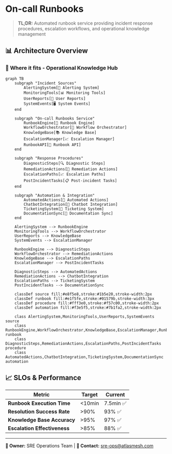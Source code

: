 # On-call Runbooks

> **TL;DR:** Automated runbook service providing incident response procedures, escalation workflows, and operational knowledge management

## 📊 **Architecture Overview**

### 📖 **Where it fits** - Operational Knowledge Hub
```mermaid
graph TB
    subgraph "Incident Sources"
        AlertingSystem[🚨 Alerting System]
        MonitoringTools[📊 Monitoring Tools]
        UserReports[👤 User Reports]
        SystemEvents[🖥️ System Events]
    end
    
    subgraph "On-call Runbooks Service"
        RunbookEngine[📖 Runbook Engine]
        WorkflowOrchestrator[🔄 Workflow Orchestrator]
        KnowledgeBase[📚 Knowledge Base]
        EscalationManager[📈 Escalation Manager]
        RunbookAPI[🔌 Runbook API]
    end
    
    subgraph "Response Procedures"
        DiagnosticSteps[🔍 Diagnostic Steps]
        RemediationActions[🔧 Remediation Actions]
        EscalationPaths[📈 Escalation Paths]
        PostIncidentTasks[📋 Post-incident Tasks]
    end
    
    subgraph "Automation & Integration"
        AutomatedActions[🤖 Automated Actions]
        ChatbotIntegration[💬 Chatbot Integration]
        TicketingSystem[🎫 Ticketing System]
        DocumentationSync[📄 Documentation Sync]
    end
    
    AlertingSystem --> RunbookEngine
    MonitoringTools --> WorkflowOrchestrator
    UserReports --> KnowledgeBase
    SystemEvents --> EscalationManager
    
    RunbookEngine --> DiagnosticSteps
    WorkflowOrchestrator --> RemediationActions
    KnowledgeBase --> EscalationPaths
    EscalationManager --> PostIncidentTasks
    
    DiagnosticSteps --> AutomatedActions
    RemediationActions --> ChatbotIntegration
    EscalationPaths --> TicketingSystem
    PostIncidentTasks --> DocumentationSync
    
    classDef source fill:#e8f5e8,stroke:#1b5e20,stroke-width:2px
    classDef runbook fill:#e1f5fe,stroke:#01579b,stroke-width:3px
    classDef procedure fill:#fff3e0,stroke:#f57c00,stroke-width:2px
    classDef automation fill:#f3e5f5,stroke:#7b1fa2,stroke-width:2px
    
    class AlertingSystem,MonitoringTools,UserReports,SystemEvents source
    class RunbookEngine,WorkflowOrchestrator,KnowledgeBase,EscalationManager,RunbookAPI runbook
    class DiagnosticSteps,RemediationActions,EscalationPaths,PostIncidentTasks procedure
    class AutomatedActions,ChatbotIntegration,TicketingSystem,DocumentationSync automation
```

## 📈 **SLOs & Performance**

| Metric | Target | Current |
|--------|--------|---------|
| **Runbook Execution Time** | <10min | 7.5min ✅ |
| **Resolution Success Rate** | >90% | 93% ✅ |
| **Knowledge Base Accuracy** | >95% | 97% ✅ |
| **Escalation Effectiveness** | >85% | 88% ✅ |

---

**🎯 Owner:** SRE Operations Team | **📧 Contact:** sre-ops@atlasmesh.com
